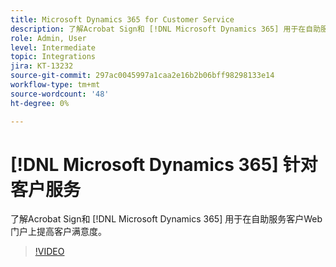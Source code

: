 ```yaml
---
title: Microsoft Dynamics 365 for Customer Service
description: 了解Acrobat Sign和 [!DNL Microsoft Dynamics 365] 用于在自助服务客户Web门户上提高客户满意度
role: Admin, User
level: Intermediate
topic: Integrations
jira: KT-13232
source-git-commit: 297ac0045997a1caa2e16b2b06bff98298133e14
workflow-type: tm+mt
source-wordcount: '48'
ht-degree: 0%

---
```


# [!DNL Microsoft Dynamics 365] 针对客户服务

了解Acrobat Sign和 [!DNL Microsoft Dynamics 365] 用于在自助服务客户Web门户上提高客户满意度。

>[!VIDEO](https://video.tv.adobe.com/v/3422046?quality=12&learn=on&hidetitle=true)
